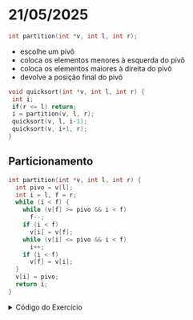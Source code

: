 # 21/05/2025

```c
int partition(int *v, int l, int r);
```
- escolhe um pivô
- coloca os elementos menores à esquerda do pivô
- coloca os elementos maiores à direita do pivô
- devolve a posição final do pivô

```c
void quicksort(int *v, int l, int r) {
 int i;
 if(r <= l) return;
 i = partition(v, l, r);
 quicksort(v, l, i-1);
 quicksort(v, i+1, r);
}
```

## Particionamento

```c
int partition(int *v, int l, int r) {
  int pivo = v[l];
  int i = l, f = r;
  while (i < f) {
    while (v[f] >= pivo && i < f)
      f--;
    if (i < f)
      v[i] = v[f];
    while (v[i] <= pivo && i < f)
      i++;
    if (i < f)
      v[f] = v[i];
  }
  v[i] = pivo;
  return i;
}
```
<details>

<summary> Código do Exercício</summary>
  
```py
def partition(v, l, r):
pivo = v[l]
i = l
f = r
print(f"\nInício da partição: {v}")
print(f"Pivô escolhido: v[{l}] = {pivo}")
print(f"Índices iniciais: i = {i}, f = {f}")
while i < f:
print(f"\nProcurando elemento menor que o pivô à esquerda (f):")
while v[f] >= pivo and i < f:
print(f" v[{f}] = {v[f]} >= {pivo} (pivô), decrementando f")
f -= 1
if i < f:
print(f" Encontrado v[{f}] = {v[f]} < {pivo}, movendo para v[{i}]")
v[i] = v[f]
print(f" Estado atual: {v}")
print(f"\nProcurando elemento maior que o pivô à direita (i):")
while v[i] <= pivo and i < f:
print(f" v[{i}] = {v[i]} <= {pivo} (pivô), incrementando i")
i += 1
if i < f:
print(f" Encontrado v[{i}] = {v[i]} > {pivo}, movendo para v[{f}]")
v[f] = v[i]
print(f" Estado atual: {v}")
v[i] = pivo
print(f"\nColocando pivô na posição correta v[{i}] = {pivo}")
print(f"Vetor após partição: {v}")
print(f"Retornando índice do pivô: {i}\n")
return i

def quicksort(v, l, r):
if r <= l:
return
i = partition(v, l, r)
quicksort(v, l, i - 1)
quicksort(v, i + 1, r)

valores = [4,8,2,7,6,3,5,1,9,10]
quicksort(valores, 0, len(valores) - 1)
print(valores)
```
  
</details>
